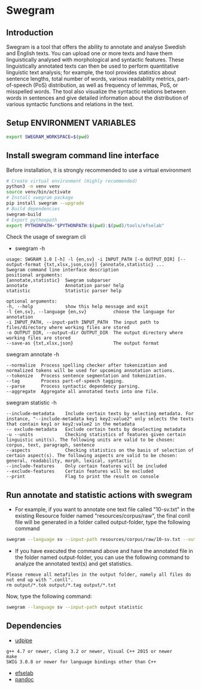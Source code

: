 # Swegram

## Introduction

Swegram is a tool that offers the ability to annotate and analyse Swedish and English texts. You can upload one or more texts and have them linguistically analysed with morphological and syntactic features. These linguistically annotated texts can then be used to perform quantitative linguistic text analysis; for example, the tool provides statistics about sentence lengths, total number of words, various readability metrics, part-of-speech (PoS) distribution, as well as frequency of lemmas, PoS, or misspelled words. The tool also visualize the syntactic relations between words in sentences and give detailed information about the distribution of various syntactic functions and relations in the text.


## Setup ENVIRONMENT VARIABLES
```bash
export SWEGRAM_WORKSPACE=$(pwd)
```


## Install swegram command line interface

Before installation, it is strongly recommended to use a virtual environment
```bash
# Create virtual environment (Highly recommended)
python3 -m venv venv
source venv/bin/activate
# Install swegram package
pip install swegram --upgrade
# Build dependencies
swegram-build
# Export pythonpath
export PYTHONPATH="$PYTHONPATH:$(pwd):$(pwd)/tools/efselab"
```

Check the usage of swegram cli

* swegram -h

```console
usage: SWGRAM 1.0 [-h] -l {en,sv} -i INPUT_PATH [-o OUTPUT_DIR] [--output-format {txt,xlsx,json,csv}] {annotate,statistic} ...
Swegram command line interface description
positional arguments:
{annotate,statistic}  Swegram subparser
annotate              Annotation parser help
statistic             Statistic parser help
```

```
optional arguments:
-h, --help            show this help message and exit
-l {en,sv}, --language {en,sv}          choose the language for annotation
-i INPUT_PATH, --input-path INPUT_PATH  The input path to files/directory where working files are stored
-o OUTPUT_DIR, --output-dir OUTPUT_DIR  The output directory where working files are stored
--save-as {txt,xlsx,json}               The output format
```

swegram annotate -h
```
--normalize  Process spelling checker after tokenization and normalized tokens will be used for upcoming annotation actions.
--tokenize   Process sentence segmentation and tokenization.
--tag        Process part-of-speech tagging.
--parse      Process syntactic dependency parsing.
--aggregate  Aggregate all annotated texts into one file.
```

swegram statistic -h
```console
--include-metadata    Include certain texts by selecting metadata. For instance, "--include-metadata key1 key2:value2" only selects the texts that contain key1 or key2:value2 in the metadata
-- exclude-metadata   Exclude certain texts by deselecting metadata
-u --units            Checking statistics of features given certain linguistic unit(s). The following units are valid to be chosen: corpus, text, paragraph, sentence
--aspects             Checking statistics on the basis of selection of certain aspect(s). The following aspects are valid to be chosen: general, readability, morph, lexical, syntactic
--include-features    Only certain features will be included
--exclude-features    Certain features will be excluded
--print               Flag to print the result on console
```

## Run annotate and statistic actions with swegram

* For example, if you want to annotate one text file called "10-sv.txt" in the existing Resource folder named "resources/corpus/raw", the final conll file will be generated in a folder called output-folder, type the following command

```bash
swegram --language sv --input-path resources/corpus/raw/10-sv.txt --output-dir output-folder annotate
```

* If you have executed the command above and have the annotated file in the folder named output-folder, you can use the following command to analyze the annotated text(s) and get statistics.

```tips
Please remove all metafiles in the output folder, namely all files do not end up with ".conll".
rm output/*.tok output/*.tag output/*.txt
```

Now, type the following command:
```bash
swegram --language sv --input-path output statistic
``` 

## Dependencies

* [udpipe](https://ufal.mff.cuni.cz/udpipe/1/install)

```
g++ 4.7 or newer, clang 3.2 or newer, Visual C++ 2015 or newer
make
SWIG 3.0.8 or newer for language bindings other than C++
```

* [efselab](https://github.com/robertostling/efselab)
* [pandoc](https://pandoc.org)

